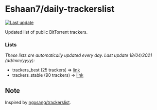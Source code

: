 
# Eshaan7/daily-trackerslist 

[![Last update](https://img.shields.io/badge/Last%20update-18/04/2021-blue.svg)](#)

Updated list of public BitTorrent trackers.

### Lists
*These lists are automatically updated every day. Last update 18/04/2021 (_dd/mm/yyyy_):*

* trackers_best (25 trackers) => [link](https://raw.githubusercontent.com/eshaan7/daily-trackerslist/master/trackers_best.txt)
* trackers_stable (90 trackers) => [link](https://raw.githubusercontent.com/eshaan7/daily-trackerslist/master/trackers_stable.txt)

## Note

Inspired by [ngosang/trackerslist](https://github.com/ngosang/trackerslist).
